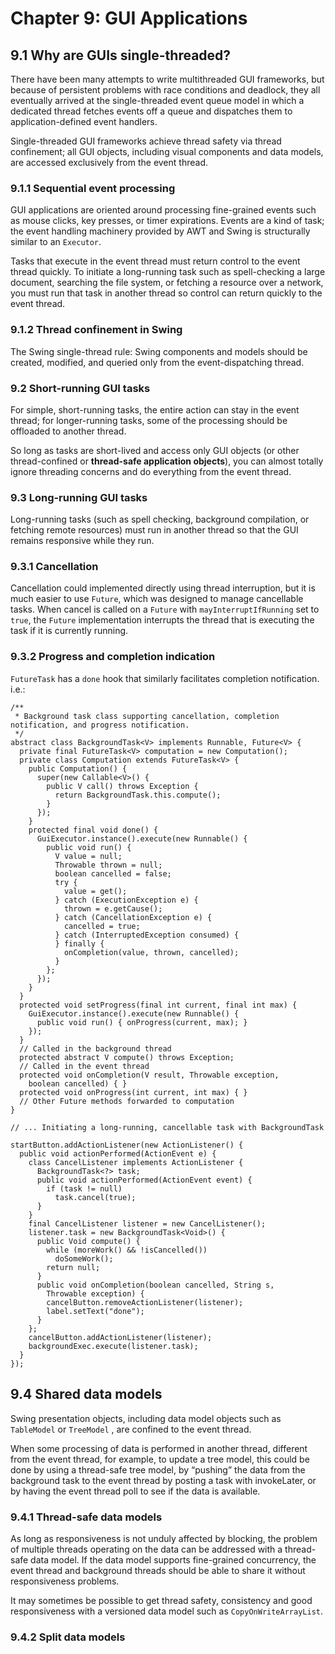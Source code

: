 # Chapter 9: GUI Applications

## 9.1 Why are GUIs single-threaded?

There have been many attempts to write multithreaded GUI frameworks, but because of persistent problems with race conditions and deadlock, they all eventually arrived at the single-threaded event queue model in which a dedicated thread fetches events off a queue and dispatches them to application-defined event handlers.

Single-threaded GUI frameworks achieve thread safety via thread confinement; all GUI objects, including visual components and data models, are accessed exclusively from the event thread.

### 9.1.1 Sequential event processing

GUI applications are oriented around processing fine-grained events such as mouse clicks, key presses, or timer expirations. Events are a kind of task; the event handling machinery provided by AWT and Swing is structurally similar to an `Executor`.

Tasks that execute in the event thread must return control to the event thread quickly. To initiate a long-running task such as spell-checking a large document, searching the file system, or fetching a resource over a network, you must run that task in another thread so control can return quickly to the event thread.

### 9.1.2 Thread confinement in Swing

The Swing single-thread rule: Swing components and models should be created, modified, and queried only from the event-dispatching thread.

### 9.2 Short-running GUI tasks

For simple, short-running tasks, the entire action can stay in the event thread; for longer-running tasks, some of the processing should be offloaded to another thread.

So long as tasks are short-lived and access only GUI objects (or other thread-confined or **thread-safe application objects**), you can almost totally ignore threading concerns and do everything from the event thread.

### 9.3 Long-running GUI tasks

Long-running tasks (such as spell checking, background compilation, or fetching remote resources) must run in another thread so that the GUI remains responsive while they run.

### 9.3.1 Cancellation

Cancellation could implemented directly using thread interruption, but it is much easier to use `Future`, which was designed to manage cancellable tasks. When cancel is called on a `Future` with `mayInterruptIfRunning` set to `true`, the `Future` implementation interrupts the thread that is executing the task if it is currently running.

### 9.3.2 Progress and completion indication

`FutureTask` has a `done` hook that similarly facilitates completion notification. i.e.:

```
/**
 * Background task class supporting cancellation, completion notification, and progress notification.
 */
abstract class BackgroundTask<V> implements Runnable, Future<V> {
  private final FutureTask<V> computation = new Computation();
  private class Computation extends FutureTask<V> {
    public Computation() {
      super(new Callable<V>() {
        public V call() throws Exception {
          return BackgroundTask.this.compute();
        }
      });
    }
    protected final void done() {
      GuiExecutor.instance().execute(new Runnable() {
        public void run() {
          V value = null;
          Throwable thrown = null;
          boolean cancelled = false;
          try {
            value = get();
          } catch (ExecutionException e) {
            thrown = e.getCause();
          } catch (CancellationException e) {
            cancelled = true;
          } catch (InterruptedException consumed) {
          } finally {
            onCompletion(value, thrown, cancelled);
          }
        };
      });
    }
  }
  protected void setProgress(final int current, final int max) {
    GuiExecutor.instance().execute(new Runnable() {
      public void run() { onProgress(current, max); }
    });
  }
  // Called in the background thread
  protected abstract V compute() throws Exception;
  // Called in the event thread
  protected void onCompletion(V result, Throwable exception,
    boolean cancelled) { }
  protected void onProgress(int current, int max) { }
  // Other Future methods forwarded to computation
}

// ... Initiating a long-running, cancellable task with BackgroundTask

startButton.addActionListener(new ActionListener() {
  public void actionPerformed(ActionEvent e) {
    class CancelListener implements ActionListener {
      BackgroundTask<?> task;
      public void actionPerformed(ActionEvent event) {
        if (task != null)
          task.cancel(true);
      }
    }
    final CancelListener listener = new CancelListener();
    listener.task = new BackgroundTask<Void>() {
      public Void compute() {
        while (moreWork() && !isCancelled())
          doSomeWork();
        return null;
      }
      public void onCompletion(boolean cancelled, String s,
        Throwable exception) {
        cancelButton.removeActionListener(listener);
        label.setText("done");
      }
    };
    cancelButton.addActionListener(listener);
    backgroundExec.execute(listener.task);
  }
});
```

## 9.4 Shared data models

Swing presentation objects, including data model objects such as `TableModel` or `TreeModel` , are confined to the event thread.

When some processing of data is performed in another thread, different from the event thread, for example, to update a tree model, this could be done by using a thread-safe tree model, by “pushing” the data from the background task to the event thread by posting a task with invokeLater, or by having the event thread poll to see if the data is available.

### 9.4.1 Thread-safe data models

As long as responsiveness is not unduly affected by blocking, the problem of multiple threads operating on the data can be addressed with a thread-safe data model. If the data model supports fine-grained concurrency, the event thread and background threads should be able to share it without responsiveness problems.

It may sometimes be possible to get thread safety, consistency and good responsiveness with a versioned data model such as `CopyOnWriteArrayList`.

### 9.4.2 Split data models
